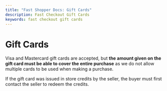 ```yaml
---
title: "Fast Shopper Docs: Gift Cards"
description: Fast Checkout Gift Cards
keywords: fast checkout gift cards
---
```


# Gift Cards

Visa and Mastercard gift cards are accepted, but **the amount given on the gift card must be able to cover the entire purchase** as we do not allow multiple cards to be used when making a purchase.

If the gift card was issued in store credits by the seller, the buyer must first contact the seller to redeem the credits.
